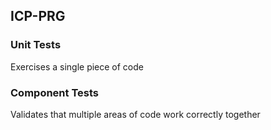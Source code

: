## ICP-PRG

### Unit Tests
Exercises a single piece of code

### Component Tests
Validates that multiple areas of code work correctly together